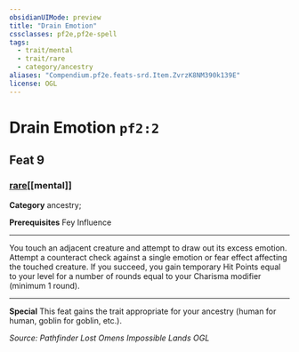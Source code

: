 ```yaml
---
obsidianUIMode: preview
title: "Drain Emotion"
cssclasses: pf2e,pf2e-spell
tags:
  - trait/mental
  - trait/rare
  - category/ancestry
aliases: "Compendium.pf2e.feats-srd.Item.ZvrzK8NM390k139E"
license: OGL
---
```

# Drain Emotion `pf2:2`
## Feat 9
### [rare](rare "Rare Rarity Trait")[[mental]]

**Category** ancestry; 



**Prerequisites** Fey Influence
* * *
You touch an adjacent creature and attempt to draw out its excess emotion. Attempt a counteract check against a single emotion or fear effect affecting the touched creature. If you succeed, you gain temporary Hit Points equal to your level for a number of rounds equal to your Charisma modifier (minimum 1 round).

* * *

**Special** This feat gains the trait appropriate for your ancestry (human for human, goblin for goblin, etc.).

*Source: Pathfinder Lost Omens Impossible Lands*
*OGL*